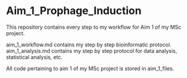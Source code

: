 # Aim_1_Prophage_Induction


This repository contains every step to my workflow for Aim 1 of my MSc project. 

aim_1_workflow.md contains my step by step bioinformatic protocol. 
aim_1_analysis.md contains my step by step protocol for data analysis, statistical analysis, etc.

All code pertaining to aim 1 of my MSc project is stored in aim_1_files.

